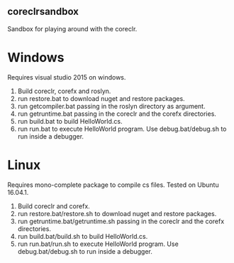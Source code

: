## coreclrsandbox
Sandbox for playing around with the coreclr.

# Windows

Requires visual studio 2015 on windows.

1. Build coreclr, corefx and roslyn.
2. run restore.bat to download nuget and restore packages.
3. run getcompiler.bat passing in the roslyn directory as argument.
4. run getruntime.bat passing in the coreclr and the corefx directories.
5. run build.bat to build HelloWorld.cs.
6. run run.bat to execute HelloWorld program. Use debug.bat/debug.sh to run inside a debugger.

# Linux

Requires mono-complete package to compile cs files. Tested on Ubuntu 16.04.1.

1. Build coreclr and corefx.
2. run restore.bat/restore.sh to download nuget and restore packages.
3. run getruntime.bat/getruntime.sh passing in the coreclr and the corefx directories.
4. run build.bat/build.sh to build HelloWorld.cs.
5. run run.bat/run.sh to execute HelloWorld program. Use debug.bat/debug.sh to run inside a debugger.
